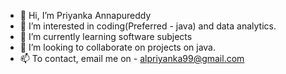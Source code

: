 - 👋 Hi, I’m Priyanka Annapureddy
- 👀 I’m interested in coding(Preferred - java) and data analytics.
- 🌱 I’m currently learning software subjects
- 💞️ I’m looking to collaborate on projects on java.
- 📫 To contact, email me on - alpriyanka99@gmail.com

<!---
PriyankaaAnnapureddy/PriyankaaAnnapureddy is a ✨ special ✨ repository because its `README.md` (this file) appears on your GitHub profile.
You can click the Preview link to take a look at your changes.
--->
